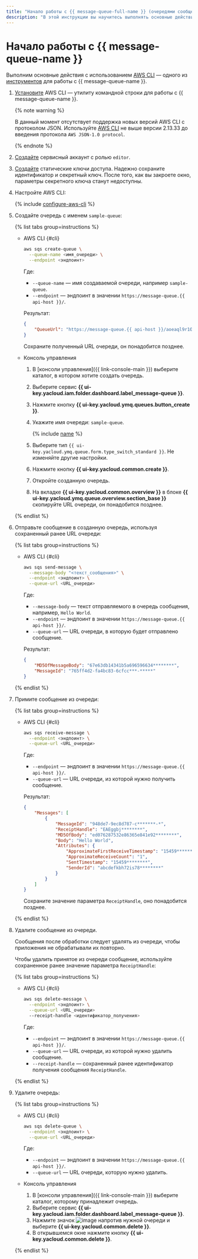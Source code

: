 ```yaml
---
title: "Начало работы с {{ message-queue-full-name }} (очередями сообщений)"
description: "В этой инструкции вы научитесь выполнять основные действия с очередями сообщений в {{ message-queue-full-name }}. Для начала установите AWS CLI — утилиту командной строки для работы с {{ message-queue-name }}."
---
```


# Начало работы с {{ message-queue-name }}

Выполним основные действия с использованием [AWS CLI](https://aws.amazon.com/ru/cli/) — одного из [инструментов](instruments/index.md) для работы с {{ message-queue-name }}.

1. [Установите](https://docs.aws.amazon.com/cli/latest/userguide/getting-started-install.html) AWS CLI — утилиту командной строки для работы с {{ message-queue-name }}.

   {% note warning %}

   В данный момент отсутствует поддержка новых версий AWS CLI с протоколом JSON. Используйте [AWS CLI](https://docs.aws.amazon.com/cli/latest/userguide/getting-started-version.html#:~:text=Install%20past%20releases%20of%20the%20AWS%20CLI%20version%202) не выше версии 2.13.33 до введения протокола `AWS JSON-1.0 protocol`.

   {% endnote %}

1. [Создайте](../iam/operations/sa/create.md) сервисный аккаунт с ролью `editor`.
1. [Создайте](../iam/operations/sa/create-access-key.md) статические ключи доступа. Надежно сохраните идентификатор и секретный ключ. После того, как вы закроете окно, параметры секретного ключа станут недоступны.
1. Настройте AWS CLI:

   {% include [configure-aws-cli](../_includes/message-queue/configure-aws-cli.md) %}

1. Создайте очередь с именем `sample-queue`:

   {% list tabs group=instructions %}

   - AWS CLI {#cli}
  
     ```bash
     aws sqs create-queue \
       --queue-name <имя_очереди> \
       --endpoint <эндпоинт>
     ```

     Где:

     * `--queue-name` — имя создаваемой очереди, например `sample-queue`.
     * `--endpoint` — эндпоинт в значении `https://message-queue.{{ api-host }}/`.

     Результат:

     ```json
     {
         "QueueUrl": "https://message-queue.{{ api-host }}/aoeaql9r10cd********/000000000000********/sample-queue"
     }
     ```

     Сохраните полученный URL очереди, он понадобится позднее.

   - Консоль управления
  
     1. В [консоли управления]({{ link-console-main }}) выберите каталог, в котором хотите создать очередь.
     1. Выберите сервис **{{ ui-key.yacloud.iam.folder.dashboard.label_message-queue }}**.
     1. Нажмите кнопку **{{ ui-key.yacloud.ymq.queues.button_create }}**.
     1. Укажите имя очереди: `sample-queue`.
  
        {% include [name](../_includes/message-queue/ymq-name.md) %}

     1. Выберите тип `{{ ui-key.yacloud.ymq.queue.form.type_switch_standard }}`. Не изменяйте другие настройки.
     1. Нажмите кнопку **{{ ui-key.yacloud.common.create }}**.
     1. Откройте созданную очередь.
     1. На вкладке **{{ ui-key.yacloud.common.overview }}** в блоке **{{ ui-key.yacloud.ymq.queue.overview.section_base }}** скопируйте URL очереди, он понадобится позднее.

  
   {% endlist %}

1. Отправьте сообщение в созданную очередь, используя сохраненный ранее URL очереди:

   {% list tabs group=instructions %}

   - AWS CLI {#cli}

     ```bash
     aws sqs send-message \
       --message-body "<текст_сообщения>" \
       --endpoint <эндпоинт> \
       --queue-url <URL_очереди>
     ```

     Где:

     * `--message-body` — текст отправляемого в очередь сообщения, например, `Hello World`.
     * `--endpoint` — эндпоинт в значении `https://message-queue.{{ api-host }}/`.
     * `--queue-url` — URL очереди, в которую будет отправлено сообщение.

     Результат:
     
     ```json
     {
         "MD5OfMessageBody": "67e63db14341b5a696596634********",
         "MessageId": "765ff4d2-fa4bc83-6cfcc***-*****"
     }
     ```

   {% endlist %}

1. Примите сообщение из очереди:

   {% list tabs group=instructions %}

   - AWS CLI {#cli}
  
     ```bash
     aws sqs receive-message \
       --endpoint <эндпоинт> \
       --queue-url <URL_очереди>
     ```

     Где:

     * `--endpoint` — эндпоинт в значении `https://message-queue.{{ api-host }}/`.
     * `--queue-url` — URL очереди, из которой нужно получить сообщение.

     Результат:

     ```json
     {
         "Messages": [
             {
                 "MessageId": "948de7-9ec8d787-c*******-*",
                 "ReceiptHandle": "EAEggbj********",
                 "MD5OfBody": "ed076287532e86365e841e92********",
                 "Body": "Hello World",
                 "Attributes": {
                     "ApproximateFirstReceiveTimestamp": "15459********",
                     "ApproximateReceiveCount": "1",
                     "SentTimestamp": "15459********",
                     "SenderId": "abcdefkbh72is78********"
                 }
             }
         ]
     }
     ```

     Сохраните значение параметра `ReceiptHandle`, оно понадобится позднее.

   {% endlist %}

1. Удалите сообщение из очереди.

   Сообщения после обработки следует удалять из очереди, чтобы приложения не обрабатывали их повторно.

   Чтобы удалить принятое из очереди сообщение, используйте сохраненное ранее значение параметра `ReceiptHandle`:

   {% list tabs group=instructions %}

   - AWS CLI {#cli}
  
     ```bash
     aws sqs delete-message \
       --endpoint <эндпоинт> \
       --queue-url <URL_очереди>
       --receipt-handle <идентификатор_получения>
     ```
     Где:

     * `--endpoint` — эндпоинт в значении `https://message-queue.{{ api-host }}/`.
     * `--queue-url` — URL очереди, из которой нужно удалить сообщение.
     * `--receipt-handle` — сохраненный ранее идентификатор получения сообщения `ReceiptHandle`.

   {% endlist %}

1. Удалите очередь:

   {% list tabs group=instructions %}

   - AWS CLI {#cli}
  
     ```bash
     aws sqs delete-queue \
       --endpoint <эндпоинт> \
       --queue-url <URL_очереди>
     ```

     Где:

     * `--endpoint` — эндпоинт в значении `https://message-queue.{{ api-host }}/`.
     * `--queue-url` — URL очереди, которую нужно удалить.

   - Консоль управления
  
     1. В [консоли управления]({{ link-console-main }}) выберите каталог, которому принадлежит очередь.
     1. Выберите сервис **{{ ui-key.yacloud.iam.folder.dashboard.label_message-queue }}**.
     1. Нажмите значок ![image](../_assets/console-icons/ellipsis.svg) напротив нужной очереди и выберите **{{ ui-key.yacloud.common.delete }}**.
     1. В открывшемся окне нажмите кнопку **{{ ui-key.yacloud.common.delete }}**.

   {% endlist %}
